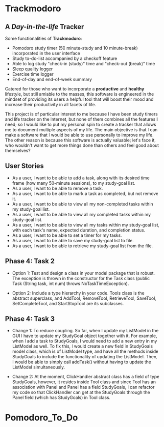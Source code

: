 # Trackmodoro

## A *Day-in-the-life* Tracker

Some functionalities of **Trackmodoro**:
- Pomodoro study timer (50 minute-study and 10 minute-break) incorporated in the user interface
- Study to-do-list accompanied by a checkoff feature
- Able to log study "check-in (study)" time and "check-out (break)" time
- Sleep quality logger
- Exercise time logger
- End-of-day and end-of-week summary

Catered for those who want to incorporate a **productive** and **healthy** lifestyle, but still amiable to the masses, 
this software is engineered in the mindset of providing its users a helpful tool that will boost their mood and increase 
their productivity in all facets of life.

This project is of particular interest to me because I have been study timers and life tracker on the Internet, but 
none of them combines all the features I need; so I would like to put my personal spin to create a tracker that allows 
me to document multiple aspects of my life. The main objective is that I can make a software that I would be able to 
use personally to improve my life. The other reason is because this software is actually valuable; let's face it, who 
wouldn't want to get more things done than others and feel good about themselves? 

## User Stories 

- As a user, I want to be able to add a task, along with its desired time frame (how many 50-minute sessions), to my 
study-goal list. 
- As a user, I want to be able to remove a task.
- As a user, I want to be able to mark a task as completed, but not remove it.
- As a user, I want to be able to view all my non-completed tasks within my study-goal list.
- As a user, I want to be able to view all my completed tasks within my study-goal list.
- As a user, I want to be able to view all my tasks within my study-goal list, with each task's name, expected duration, 
and completion status. 
- As a user, I want to be able to set a timer for my tasks. 
- As a user, I want to be able to save my study-goal list to file.
- As a user, I want to be able to retrieve my study-goal list from the file. 

## Phase 4: Task 2

- Option 1: Test and design a class in your model package that is robust. The exception is thrown in the constructor 
for the Task class (public Task (String task, int num) throws NoTaskTimeException).  

- Option 2: Include a type hierarchy in your code. Tools class is the abstract superclass, and AddTool, RemoveTool, 
RetrieveTool, SaveTool, SetCompleteTool, and StartStopTool are its subclasses. 

## Phase 4: Task 3

- Change 1: To reduce coupling. So far, when I update my ListModel in the GUI I have to update my StudyGoal object 
together with it. For example, when I add a task to StudyGoals, I would need to add a new entry in my ListModel as well.
To fix this, I would create a new field in StudyGoals model class, which is of ListModel type, and have all the methods
inside StudyGoals to include the functionality of updating the ListModel. Then, I would be able to simply call addTask()
without having to update the ListModel simultaneously. 

- Change 2: At the moment, ClickHandler abstract class has a field of type StudyGoals, however, it resides inside 
Tool class and since Tool has an association with Panel and Panel has a field StudyGoals, I can refactor my code so that 
ClickHandler can get at the StudyGoals through the Panel field (which has StudyGoals) in Tool class. 
# Pomodoro_To_Do
